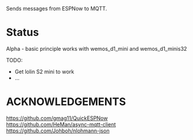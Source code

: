 Sends messages from ESPNow to MQTT.

# Status
Alpha - basic principle works with wemos_d1_mini and wemos_d1_minis32

TODO:
- Get lolin S2 mini to work
- ...


# ACKNOWLEDGEMENTS
https://github.com/gmag11/QuickESPNow
https://github.com/HeMan/async-mqtt-client
https://github.com/Johboh/nlohmann-json
